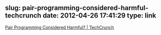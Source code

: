 slug: pair-programming-considered-harmful-techcrunch
date: 2012-04-26 17:41:29
type: link
---

[Pair Programming Considered Harmful? | TechCrunch](http://techcrunch.com/2012/03/03/pair-programming-considered-harmful/)

